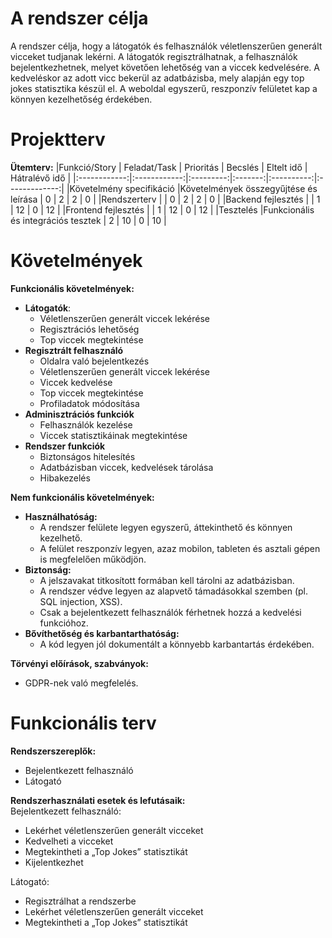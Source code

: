 # A rendszer célja
A rendszer célja, hogy a látogatók és felhasználók véletlenszerűen generált vicceket tudjanak lekérni. A látogatók regisztrálhatnak, a felhasználók bejelentkezhetnek, melyet követően lehetőség van a viccek kedvelésére. A kedveléskor az adott vicc bekerül az adatbázisba, mely alapján egy top jokes statisztika készül el. A weboldal egyszerű, reszponzív felületet kap a könnyen kezelhetőség érdekében.

# Projektterv
**Ütemterv:**
|Funkció/Story | Feladat/Task | Prioritás | Becslés | Eltelt idő | Hátralévő idő | 
|:------------:|:------------:|:---------:|:-------:|:----------:|:-------------:|
|Követelmény specifikáció |Követelmények összegyűjtése és leírása | 0 | 2 | 2 | 0 |
|Rendszerterv | | 0 | 2 | 2 | 0 |
|Backend fejlesztés | | 1 | 12 | 0 | 12 |
|Frontend fejlesztés | | 1 | 12 | 0 | 12 |
|Tesztelés |Funkcionális és integrációs tesztek | 2 | 10 | 0 | 10 |

# Követelmények
**Funkcionális követelmények:**
* **Látogatók**: 
  - Véletlenszerűen generált viccek lekérése
  - Regisztrációs lehetőség
  - Top viccek megtekintése
* **Regisztrált felhasználó**
  - Oldalra való bejelentkezés
  - Véletlenszerűen generált viccek lekérése
  - Viccek kedvelése
  - Top viccek megtekintése
  - Profiladatok módosítása
* **Adminisztrációs funkciók**
  - Felhasználók kezelése
  - Viccek statisztikáinak megtekintése
* **Rendszer funkciók**
  - Biztonságos hitelesítés
  - Adatbázisban viccek, kedvelések tárolása
  - Hibakezelés

**Nem funkcionális követelmények:**
* **Használhatóság:**
  - A rendszer felülete legyen egyszerű, áttekinthető és könnyen kezelhető.
  - A felület reszponzív legyen, azaz mobilon, tableten és asztali gépen is megfelelően működjön.
* **Biztonság:**
  - A jelszavakat titkosított formában kell tárolni az adatbázisban.
  - A rendszer védve legyen az alapvető támadásokkal szemben (pl. SQL injection, XSS).
  - Csak a bejelentkezett felhasználók férhetnek hozzá a kedvelési funkcióhoz.
* **Bővíthetőség és karbantarthatóság:**
  - A kód legyen jól dokumentált a könnyebb karbantartás érdekében.
  
**Törvényi előírások, szabványok:**
  - GDPR-nek való megfelelés.

# Funkcionális terv
**Rendszerszereplők:**
* Bejelentkezett felhasználó
* Látogató

**Rendszerhasználati esetek és lefutásaik:** \
Bejelentkezett felhasználó:
* Lekérhet véletlenszerűen generált vicceket
* Kedvelheti a vicceket
* Megtekintheti a „Top Jokes” statisztikát
* Kijelentkezhet

Látogató:
* Regisztrálhat a rendszerbe
* Lekérhet véletlenszerűen generált vicceket
* Megtekintheti a „Top Jokes” statisztikát

